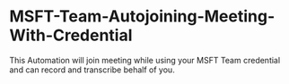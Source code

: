 # MSFT-Team-Autojoining-Meeting-With-Credential
This Automation will join meeting while  using your MSFT Team credential and can record and transcribe behalf of you.

